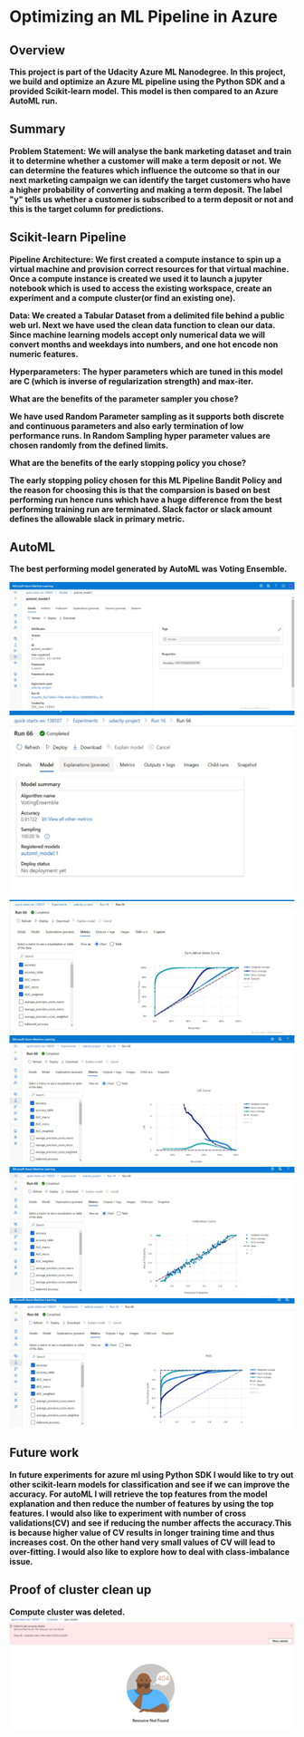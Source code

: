 # Optimizing an ML Pipeline in Azure

## Overview
**This project is part of the Udacity Azure ML Nanodegree. In this project, we build and optimize an Azure ML pipeline using the Python SDK and a provided Scikit-learn model. This model is then compared to an Azure AutoML run.**

## Summary
**Problem Statement: We will analyse the bank marketing dataset and train it to determine whether a customer will make a term deposit or not. We can determine the features which influence the outcome so that in our next marketing campaign we can identify the target customers who have a higher probability of converting and making a term deposit. The label "y" tells us whether a customer is subscribed to a term deposit or not and this is the target column for predictions.**



## Scikit-learn Pipeline
**Pipeline Architecture: We first created a compute instance to spin up a virtual machine and provision correct resources for that virtual machine. Once a compute instance is created we used it to launch a jupyter notebook which is used to access the existing workspace, create an experiment and a compute cluster(or find an existing one).**

**Data: We created a Tabular Dataset from a delimited file behind a public web url. Next we have used the clean data function to clean our data. Since machine learning models accept only numerical data we will convert months and weekdays into numbers, and one hot encode non numeric features.**

**Hyperparameters: The hyper parameters which are tuned in this model are C (which is inverse of regularization strength) and max-iter.**


**What are the benefits of the parameter sampler you chose?**

**We have used Random Parameter sampling as it supports both discrete and continuous parameters and also early termination of low performance runs. In Random Sampling hyper parameter values are chosen randomly from the defined limits.**

**What are the benefits of the early stopping policy you chose?**

**The early stopping policy chosen for this ML Pipeline Bandit Policy and the reason for choosing this is that the comparsion is based on best performing run hence runs which have a huge difference from the best performing training run are terminated. Slack factor or slack amount defines the allowable slack in primary metric.**

## AutoML
**The best performing model generated by AutoML was Voting Ensemble.**

![alt text](https://github.com/PurvajaDurga/Project1-Optimizing-an-ML-Pipeline-in-Azure/blob/main/images/automl.JPG)
![alt text](https://github.com/PurvajaDurga/Project1-Optimizing-an-ML-Pipeline-in-Azure/blob/main/images/model.JPG)

![alt text](https://github.com/PurvajaDurga/Project1-Optimizing-an-ML-Pipeline-in-Azure/blob/main/images/a1.JPG)
![alt text](https://github.com/PurvajaDurga/Project1-Optimizing-an-ML-Pipeline-in-Azure/blob/main/images/a2.JPG)
![alt text](https://github.com/PurvajaDurga/Project1-Optimizing-an-ML-Pipeline-in-Azure/blob/main/images/a3.JPG)
![alt text](https://github.com/PurvajaDurga/Project1-Optimizing-an-ML-Pipeline-in-Azure/blob/main/images/a4.JPG)

## Future work
**In future experiments for azure ml using Python SDK I would like to try out other scikit-learn models for classification and see if we can improve the accuracy. For autoML I will retrieve the top features from the model explanation and then reduce the number of features by using the top features. I would also like to experiment with number of cross validations(CV) and see if reducing the number affects the accuracy.This is because higher value of CV results in longer training time and thus increases cost. On the other hand very small values of CV will lead to over-fitting. I would also like to explore how to deal with class-imbalance issue.**


## Proof of cluster clean up
**Compute cluster was deleted.**
![alt text](https://github.com/PurvajaDurga/Project1-Optimizing-an-ML-Pipeline-in-Azure/blob/main/images/cluster%20deleted.JPG)


